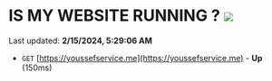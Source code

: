 # IS MY WEBSITE RUNNING ? [![](https://img.shields.io/static/v1?label=Sponsor&message=%E2%9D%A4&logo=GitHub&color=%23fe8e86)](https://github.com/sponsors/<username>)

Last updated: **2/15/2024, 5:29:06 AM**

- `GET` [https://youssefservice.me](https://youssefservice.me) - **Up** (150ms)
